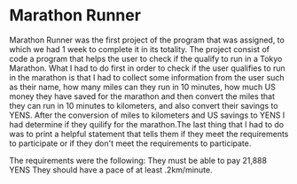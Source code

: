 # Marathon Runner

Marathon Runner was the first project of the program that was assigned, to which we had 1 week to complete it in its totality.
The project consist of code a program that helps the user to check if the qualify to run in a Tokyo Marathon. What I had to do 
first in order to check if the user qualifies to run in the marathon is that I had to collect some information from the user such as 
their name, how many miles can they run in 10 minutes, how much US money they have saved for the marathon and then convert the
miles that they can run in 10 minutes to kilometers, and also convert their savings to YENS. After the conversion of  miles to kilometers
and US savings to YENS I had determine if they quilify for the marathon.The last thing that I had to do was to print a helpful
statement that tells them if they meet the requirements to participate or if they don't meet the requirements to participate.

The requirements were the following:
They must be able to pay 21,888 YENS
They should have a pace of at least .2km/minute.
